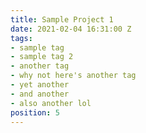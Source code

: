 ```yaml
---
title: Sample Project 1
date: 2021-02-04 16:31:00 Z
tags:
- sample tag
- sample tag 2
- another tag
- why not here's another tag
- yet another
- and another
- also another lol
position: 5
---
```


